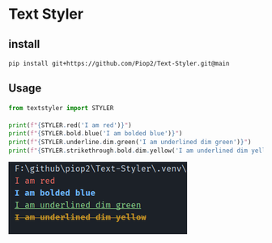 # Text Styler

## install
```
pip install git+https://github.com/Piop2/Text-Styler.git@main
```

## Usage
```python
from textstyler import STYLER

print(f"{STYLER.red('I am red')}")
print(f"{STYLER.bold.blue('I am bolded blue')}")
print(f"{STYLER.underline.dim.green('I am underlined dim green')}")
print(f"{STYLER.strikethrough.bold.dim.yellow('I am underlined dim yellow')}")
```

<img src="https://github.com/Piop2/Text-Styler/blob/main/assets/screenshot.png?raw=true">
